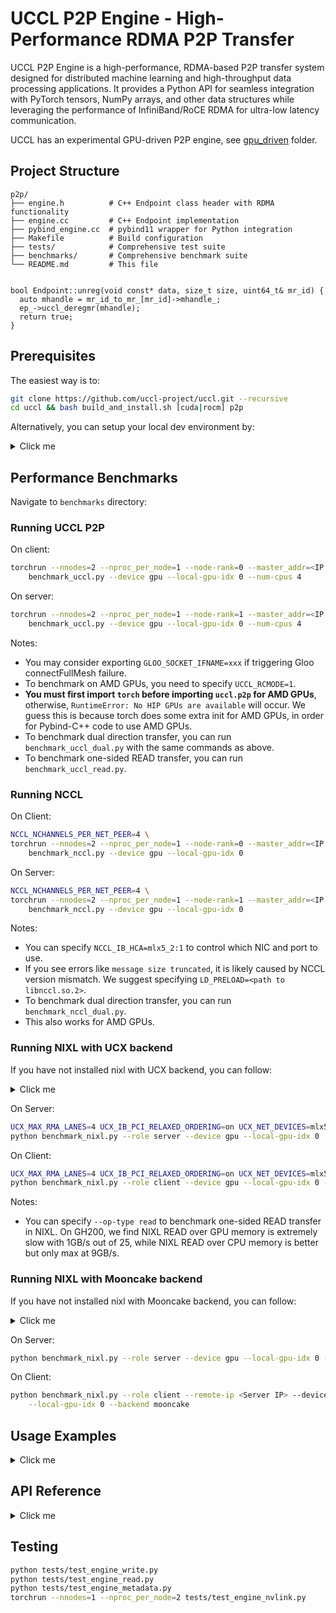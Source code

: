 # UCCL P2P Engine - High-Performance RDMA P2P Transfer

UCCL P2P Engine is a high-performance, RDMA-based P2P transfer system designed for distributed machine learning and high-throughput data processing applications. It provides a Python API for seamless integration with PyTorch tensors, NumPy arrays, and other data structures while leveraging the performance of InfiniBand/RoCE RDMA for ultra-low latency communication.

UCCL has an experimental GPU-driven P2P engine, see [gpu_driven](../gpu_driven/) folder.

## Project Structure

```
p2p/
├── engine.h          # C++ Endpoint class header with RDMA functionality
├── engine.cc         # C++ Endpoint implementation
├── pybind_engine.cc  # pybind11 wrapper for Python integration
├── Makefile          # Build configuration
├── tests/            # Comprehensive test suite
├── benchmarks/       # Comprehensive benchmark suite
└── README.md         # This file
```

```

bool Endpoint::unreg(void const* data, size_t size, uint64_t& mr_id) {
  auto mhandle = mr_id_to_mr_[mr_id]->mhandle_;
  ep_->uccl_deregmr(mhandle);
  return true;
}
```

## Prerequisites

The easiest way is to: 
```bash
git clone https://github.com/uccl-project/uccl.git --recursive
cd uccl && bash build_and_install.sh [cuda|rocm] p2p
```

Alternatively, you can setup your local dev environment by: 

<details><summary>Click me</summary>

### System Requirements
- Linux with RDMA support
- Python 3.7+ with development headers
- C++17 compatible compiler
- pybind11 library
- PyTorch (for tensor/array operations)

```bash
sudo apt install build-essential net-tools libelf-dev libibverbs-dev \
                 libgoogle-glog-dev libgtest-dev libgflags-dev -y
```

### Optional Dependencies

- CUDA (for GPU tensor operations)
- Install Redis

```bash
sudo apt-get update
sudo apt-get install -y \
    build-essential \
    cmake \
    libhiredis-dev \
    libuv1-dev \
    pkg-config
```
```bash
root@node2# pkg-config --cflags hiredis 
-D_FILE_OFFSET_BITS=64 -I/usr/include/hiredis
root@node2# pkg-config --libs hiredis
-lhiredis
```
and
```bash
git clone https://github.com/redis/hiredis.git
cd hiredis
mkdir build && cd build
cmake -DCMAKE_BUILD_TYPE=Release ..
make -j
sudo make install
cd ../..

git clone https://github.com/sewenew/redis-plus-plus.git
cd redis-plus-plus
mkdir build && cd build
cmake                                  \
  -DCMAKE_BUILD_TYPE=Release           \
  -DCMAKE_INSTALL_PREFIX=/usr/local    \
  -DREDIS_PLUS_PLUS_CXX_STANDARD=17    \
  -DREDIS_PLUS_PLUS_BUILD_ASYNC=libuv  \
  ..
make -j
sudo make install
```

### Installation

1. **Install Python dependencies:**
   ```bash
   make install-deps
   ```

2. **Build the UCCL P2P module:**
   ```bash
   make -j
   ```

3. **Install the UCCL P2P module:**
   ```bash
   make install
   ```

</details>


## Performance Benchmarks

Navigate to `benchmarks` directory: 

### Running UCCL P2P

On client: 
```bash
torchrun --nnodes=2 --nproc_per_node=1 --node-rank=0 --master_addr=<IP addr> \
    benchmark_uccl.py --device gpu --local-gpu-idx 0 --num-cpus 4
```

On server:
```bash
torchrun --nnodes=2 --nproc_per_node=1 --node-rank=1 --master_addr=<IP addr> \
    benchmark_uccl.py --device gpu --local-gpu-idx 0 --num-cpus 4
```

Notes: 
* You may consider exporting `GLOO_SOCKET_IFNAME=xxx` if triggering Gloo connectFullMesh failure.
* To benchmark on AMD GPUs, you need to specify `UCCL_RCMODE=1`. 
* **You must first import `torch` before importing `uccl.p2p` for AMD GPUs**, otherwise, `RuntimeError: No HIP GPUs are available` will occur. We guess this is because torch does some extra init for AMD GPUs, in order for Pybind-C++ code to use AMD GPUs. 
* To benchmark dual direction transfer, you can run `benchmark_uccl_dual.py` with the same commands as above. 
* To benchmark one-sided READ transfer, you can run `benchmark_uccl_read.py`.

### Running NCCL

On Client:
```bash
NCCL_NCHANNELS_PER_NET_PEER=4 \
torchrun --nnodes=2 --nproc_per_node=1 --node-rank=0 --master_addr=<IP addr> \
    benchmark_nccl.py --device gpu --local-gpu-idx 0
```

On Server:
```bash
NCCL_NCHANNELS_PER_NET_PEER=4 \
torchrun --nnodes=2 --nproc_per_node=1 --node-rank=1 --master_addr=<IP addr> \
    benchmark_nccl.py --device gpu --local-gpu-idx 0
```

Notes: 
* You can specify `NCCL_IB_HCA=mlx5_2:1` to control which NIC and port to use. 
* If you see errors like `message size truncated`, it is likely caused by NCCL version mismatch. We suggest specifying `LD_PRELOAD=<path to libnccl.so.2>`. 
* To benchmark dual direction transfer, you can run `benchmark_nccl_dual.py`. 
* This also works for AMD GPUs.

### Running NIXL with UCX backend

If you have not installed nixl with UCX backend, you can follow: 
<details><summary>Click me</summary>

```bash
sudo apt install build-essential cmake pkg-config autoconf automake libtool -y
pip3 install meson
pip3 install pybind11

git clone git@github.com:NVIDIA/gdrcopy.git
cd gdrcopy
sudo make prefix=/usr/local CUDA=/usr/local/cuda all install
cd ..

# Run these if you find there is no libcuda.so under /usr/local/cuda. Using GH200 as an example.
sudo ln -s /usr/lib/aarch64-linux-gnu/libcuda.so.1 /usr/local/cuda/lib64/libcuda.so

# Install UCX
git clone https://github.com/openucx/ucx.git && cd ucx
./autogen.sh
./configure --prefix=/usr/local/ucx --enable-shared --disable-static \
            --disable-doxygen-doc --enable-optimizations --enable-cma \
            --enable-devel-headers --with-cuda=/usr/local/cuda \
            --with-gdrcopy=/usr/local --with-verbs --with-dm --enable-mt
make -j
sudo make -j install-strip
sudo ldconfig
cd ..

git clone https://github.com/ai-dynamo/nixl.git
cd nixl
meson setup build -Ducx_path=/usr/local/ucx
cd build
ninja
yes | ninja install
cd ..
pip install .
cd ..

UCX_LIB_PATH="/usr/local/ucx/lib"
export LD_LIBRARY_PATH="$UCX_LIB_PATH:$CONDA_PREFIX/lib/python3.13/site-packages/.nixl.mesonpy.libs/plugins:$LD_LIBRARY_PATH"
```
</details>

On Server:
```bash
UCX_MAX_RMA_LANES=4 UCX_IB_PCI_RELAXED_ORDERING=on UCX_NET_DEVICES=mlx5_2:1 UCX_TLS=cuda,rc \
python benchmark_nixl.py --role server --device gpu --local-gpu-idx 0
```

On Client:
```bash
UCX_MAX_RMA_LANES=4 UCX_IB_PCI_RELAXED_ORDERING=on UCX_NET_DEVICES=mlx5_2:1 UCX_TLS=cuda,rc \
python benchmark_nixl.py --role client --device gpu --local-gpu-idx 0 --remote-ip <Server IP>
```

Notes: 
* You can specify `--op-type read` to benchmark one-sided READ transfer in NIXL. On GH200, we find NIXL READ over GPU memory is extremely slow with 1GB/s out of 25, while NIXL READ over CPU memory is better but only max at 9GB/s. 

### Running NIXL with Mooncake backend

If you have not installed nixl with Mooncake backend, you can follow:
<details><summary>Click me</summary>

```bash
sudo apt install build-essential cmake pkg-config
pip3 install meson
pip3 install pybind11

git clone git@github.com:NVIDIA/gdrcopy.git
cd gdrcopy
sudo make prefix=/usr/local CUDA=/usr/local/cuda all install
cd ..

# Run these if you find there is no libcuda.so under /usr/local/cuda. Using GH200 as an example.
sudo ln -s /usr/lib/aarch64-linux-gnu/libcuda.so.1 /usr/local/cuda/lib64/libcuda.so

# Install Mooncake
git clone https://github.com/kvcache-ai/Mooncake.git
cd Mooncake
sudo bash dependencies.sh
mkdir build && cd build
cmake .. -DBUILD_SHARED_LIBS=ON
make -j
sudo make install
cd ../..

git clone https://github.com/ai-dynamo/nixl.git
cd nixl
meson setup build
cd build
ninja
yes | ninja install
cd ..
pip install .
cd ..

export LD_LIBRARY_PATH="$CONDA_PREFIX/lib/python3.13/site-packages/.nixl.mesonpy.libs/plugins:$LD_LIBRARY_PATH"
```
</details>

On Server:
```bash
python benchmark_nixl.py --role server --device gpu --local-gpu-idx 0 --backend mooncake
```

On Client:
```bash
python benchmark_nixl.py --role client --remote-ip <Server IP> --device gpu \
    --local-gpu-idx 0 --backend mooncake
```


## Usage Examples

<details><summary>Click me</summary>

### Basic Endpoint Setup

```python
from uccl import p2p
import torch

# Create endpoint with local GPU index and number of CPUs
endpoint = p2p.Endpoint(local_gpu_idx=0, num_cpus=4)
```

### Client-Server Communication

```python
# Server side - accept incoming connections
success, remote_ip_addr, remote_gpu_idx, conn_id = endpoint.accept()
if success:
    print(f"Connected to {remote_ip_addr}, GPU {remote_gpu_idx}, conn_id={conn_id}")

# Client side - connect to remote server  
success, conn_id = endpoint.connect("192.168.1.100", remote_gpu_idx=1)
if success:
    print(f"Connected with conn_id={conn_id}")
```

### PyTorch Tensor Transfer

```python
# Sender side
send_tensor = torch.ones(1024, dtype=torch.float32)
assert send_tensor.is_contiguous()  # Ensure tensor is contiguous

# Register tensor for RDMA
success, mr_id = endpoint.reg(send_tensor.data_ptr(), send_tensor.numel() * 4)
assert success

# Send the tensor
success = endpoint.send(conn_id, mr_id, send_tensor.data_ptr(), send_tensor.numel() * 4)
assert success

# Receiver side
recv_tensor = torch.zeros(1024, dtype=torch.float32)
assert recv_tensor.is_contiguous()

# Register receive buffer
success, mr_id = endpoint.reg(recv_tensor.data_ptr(), recv_tensor.numel() * 4)
assert success

# Receive the tensor
success = endpoint.recv(conn_id, mr_id, recv_tensor.data_ptr(), recv_tensor.numel() * 4)
assert success
```

### NumPy Array Transfer

```python
import numpy as np

# Create and prepare NumPy array
data = np.array([1.0, 2.0, 3.0, 4.0, 5.0], dtype=np.float32)
assert data.flags['C_CONTIGUOUS']  # Ensure array is contiguous

# Register for RDMA
ptr = data.ctypes.data
size = data.nbytes
success, mr_id = endpoint.reg(ptr, size)

# Send array
if success:
    success = endpoint.send(conn_id, mr_id, ptr, size)
    
# Receive array
recv_data = np.zeros_like(data)
recv_ptr = recv_data.ctypes.data
success, recv_mr_id = endpoint.reg(recv_ptr, recv_data.nbytes)
success = endpoint.recv(conn_id, recv_mr_id, recv_ptr, recv_data.nbytes)
```

### Vectorized Multi-Tensor Transfer

```python
# Sender side - send multiple tensors at once
tensors = [
    torch.ones(512, dtype=torch.float32),
    torch.ones(1024, dtype=torch.float32),
    torch.ones(256, dtype=torch.float32)
]

# Ensure all tensors are contiguous
for tensor in tensors:
    assert tensor.is_contiguous()

# Register all tensors
mr_ids = []
for tensor in tensors:
    success, mr_id = endpoint.reg(tensor.data_ptr(), tensor.numel() * 4)
    assert success
    mr_ids.append(mr_id)

# Prepare data for vectorized send
ptr_list = [tensor.data_ptr() for tensor in tensors]
size_list = [tensor.numel() * 4 for tensor in tensors]
num_iovs = len(tensors)

# Send all tensors in one operation
success = endpoint.sendv(conn_id, mr_ids, ptr_list, size_list, num_iovs)
assert success

# Receiver side - receive multiple tensors at once
recv_tensors = [
    torch.zeros(512, dtype=torch.float32),
    torch.zeros(1024, dtype=torch.float32),
    torch.zeros(256, dtype=torch.float32)
]

# Register receive buffers
recv_mr_ids = []
for tensor in recv_tensors:
    success, mr_id = endpoint.reg(tensor.data_ptr(), tensor.numel() * 4)
    assert success
    recv_mr_ids.append(mr_id)

# Prepare data for vectorized receive
recv_ptr_list = [tensor.data_ptr() for tensor in recv_tensors]
size_list = [tensor.numel() * 4 for tensor in recv_tensors]

# Receive all tensors in one operation
success = endpoint.recvv(conn_id, recv_mr_ids, recv_ptr_list, size_list, num_iovs)
assert success
```

</details>


## API Reference

<details><summary>Click me</summary>

### Endpoint Class

#### Constructor
```python
Endpoint(local_gpu_idx, num_cpus)
```
Create a new RDMA endpoint instance.

**Parameters:**
- `local_gpu_idx` (int): GPU index for this endpoint
- `num_cpus` (int): Number of CPU threads to use for RDMA operations

#### Connection Management

```python
connect(remote_ip_addr, remote_gpu_idx) -> (success, conn_id)
```
Connect to a remote endpoint. 
Note that a connection is one direction, only allowing the client (that calls `connect()`) to send data to the server (that calls `accept()`). 
If you want bi-directional communication, you should create two connections. 

**Parameters:**
- `remote_ip_addr` (str): IP address of remote server
- `remote_gpu_idx` (int): GPU index of remote endpoint

**Returns:**
- `success` (bool): Whether connection succeeded
- `conn_id` (int): Connection ID for subsequent operations

```python
accept() -> (success, remote_ip_addr, remote_gpu_idx, conn_id)
```
Accept an incoming connection (blocking).

**Returns:**
- `success` (bool): Whether connection was accepted
- `remote_ip_addr` (str): IP address of connecting client
- `remote_gpu_idx` (int): GPU index of connecting client
- `conn_id` (int): Connection ID for subsequent operations

#### Memory Registration

```python
reg(ptr, size) -> (success, mr_id)
```
Register a memory region for RDMA operations.

**Parameters:**
- `ptr` (int): Memory pointer (use `tensor.data_ptr()` for PyTorch)
- `size` (int): Size in bytes

**Returns:**
- `success` (bool): Whether registration succeeded
- `mr_id` (int): Memory region ID for transfer operations

#### Data Transfer

```python
send(conn_id, mr_id, ptr, size) -> success
```
Send data to remote endpoint (blocking).

**Parameters:**
- `conn_id` (int): Connection ID from connect/accept
- `mr_id` (int): Memory region ID from register
- `ptr` (int): Pointer to data to send
- `size` (int): Number of bytes to send

**Returns:**
- `success` (bool): Whether send completed successfully

```python
recv(conn_id, mr_id, ptr, size) -> success
```
Receive data from remote endpoint (blocking).

**Parameters:**
- `conn_id` (int): Connection ID from connect/accept
- `mr_id` (int): Memory region ID from register
- `ptr` (int): Pointer to buffer for received data
- `size` (int): Number of bytes to receive

**Returns:**
- `success` (bool): Whether receive completed successfully

```python
sendv(conn_id, mr_id_list, ptr_list, size_list, num_iovs) -> success
```
Send multiple memory regions to remote endpoint in a single operation (blocking).

**Parameters:**
- `conn_id` (int): Connection ID from connect/accept
- `mr_id_list` (list[int]): List of memory region IDs from register
- `ptr_list` (list[int]): List of pointers to data to send
- `size_list` (list[int]): List of sizes in bytes for each memory region
- `num_iovs` (int): Number of I/O vectors (length of the lists)

**Returns:**
- `success` (bool): Whether send completed successfully

```python
recvv(conn_id, mr_id_list, ptr_list, size_list, num_iovs) -> success
```
Receive multiple memory regions from remote endpoint in a single operation (blocking).

**Parameters:**
- `conn_id` (int): Connection ID from connect/accept
- `mr_id_list` (list[int]): List of memory region IDs from register
- `ptr_list` (list[int]): List of pointers to buffers for received data
- `size_list` (list[int]): List of sizes in bytes for each memory region
- `num_iovs` (int): Number of I/O vectors (length of the lists)

**Returns:**
- `success` (bool): Whether receive completed successfully

#### Asynchronous Transfer Operations

```python
send_async(conn_id, mr_id, ptr, size) -> (success, transfer_id)
```
Send data to remote endpoint asynchronously (non-blocking).

**Parameters:**
- `conn_id` (int): Connection ID from connect/accept
- `mr_id` (int): Memory region ID from register
- `ptr` (int): Pointer to data to send
- `size` (int): Number of bytes to send

**Returns:**
- `success` (bool): Whether send was initiated successfully
- `transfer_id` (int): Transfer ID for polling completion

```python
recv_async(conn_id, mr_id, ptr, size) -> (success, transfer_id)
```
Receive data from remote endpoint asynchronously (non-blocking).

**Parameters:**
- `conn_id` (int): Connection ID from connect/accept
- `mr_id` (int): Memory region ID from register
- `ptr` (int): Pointer to buffer for received data
- `size` (int): Exact number of bytes to receive

**Returns:**
- `success` (bool): Whether receive was initiated successfully
- `transfer_id` (int): Transfer ID for polling completion

```python
poll_async(transfer_id) -> (success, is_done)
```
Poll the status of an asynchronous transfer operation.

**Parameters:**
- `transfer_id` (int): Transfer ID returned by send_async or recv_async

**Returns:**
- `success` (bool): Whether polling succeeded
- `is_done` (bool): Whether the transfer has completed

</details>


## Testing

```bash
python tests/test_engine_write.py
python tests/test_engine_read.py
python tests/test_engine_metadata.py
torchrun --nnodes=1 --nproc_per_node=2 tests/test_engine_nvlink.py
```
